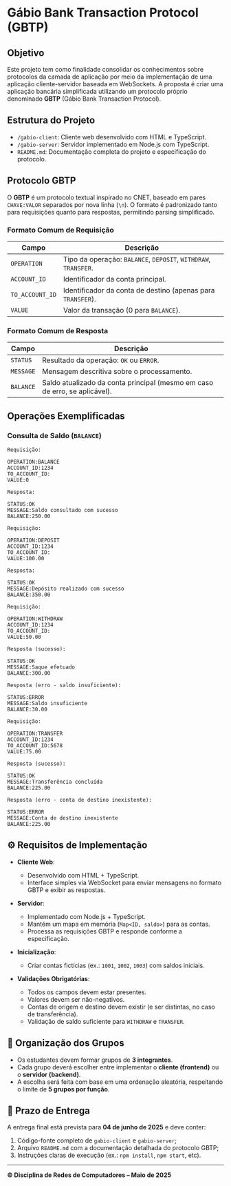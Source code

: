 # Gábio Bank Transaction Protocol (GBTP)

## Objetivo

Este projeto tem como finalidade consolidar os conhecimentos sobre protocolos da camada de aplicação por meio da implementação de uma aplicação cliente-servidor baseada em WebSockets. A proposta é criar uma aplicação bancária simplificada utilizando um protocolo próprio denominado **GBTP** (Gábio Bank Transaction Protocol).

## Estrutura do Projeto

- `/gabio-client`: Cliente web desenvolvido com HTML e TypeScript.
- `/gabio-server`: Servidor implementado em Node.js com TypeScript.
- `README.md`: Documentação completa do projeto e especificação do protocolo.

## Protocolo GBTP

O **GBTP** é um protocolo textual inspirado no CNET, baseado em pares `CHAVE:VALOR` separados por nova linha (`\n`). O formato é padronizado tanto para requisições quanto para respostas, permitindo parsing simplificado.

### Formato Comum de Requisição

| Campo           | Descrição                                                  |
|------------------|-------------------------------------------------------------|
| `OPERATION`      | Tipo da operação: `BALANCE`, `DEPOSIT`, `WITHDRAW`, `TRANSFER`. |
| `ACCOUNT_ID`     | Identificador da conta principal.                           |
| `TO_ACCOUNT_ID`  | Identificador da conta de destino (apenas para `TRANSFER`). |
| `VALUE`          | Valor da transação (0 para `BALANCE`).                      |

### Formato Comum de Resposta

| Campo     | Descrição                                                             |
|------------|------------------------------------------------------------------------|
| `STATUS`   | Resultado da operação: `OK` ou `ERROR`.                               |
| `MESSAGE`  | Mensagem descritiva sobre o processamento.                            |
| `BALANCE`  | Saldo atualizado da conta principal (mesmo em caso de erro, se aplicável). |

## Operações Exemplificadas

### Consulta de Saldo (`BALANCE`)

```
Requisição:

OPERATION:BALANCE  
ACCOUNT_ID:1234  
TO_ACCOUNT_ID:  
VALUE:0  

Resposta:

STATUS:OK  
MESSAGE:Saldo consultado com sucesso  
BALANCE:250.00  

Requisição:

OPERATION:DEPOSIT  
ACCOUNT_ID:1234  
TO_ACCOUNT_ID:  
VALUE:100.00  

Resposta:

STATUS:OK  
MESSAGE:Depósito realizado com sucesso  
BALANCE:350.00  

Requisição:

OPERATION:WITHDRAW  
ACCOUNT_ID:1234  
TO_ACCOUNT_ID:  
VALUE:50.00  

Resposta (sucesso):

STATUS:OK  
MESSAGE:Saque efetuado  
BALANCE:300.00  

Resposta (erro - saldo insuficiente):

STATUS:ERROR  
MESSAGE:Saldo insuficiente  
BALANCE:30.00  

Requisição:

OPERATION:TRANSFER  
ACCOUNT_ID:1234  
TO_ACCOUNT_ID:5678  
VALUE:75.00  

Resposta (sucesso):

STATUS:OK  
MESSAGE:Transferência concluída  
BALANCE:225.00  

Resposta (erro - conta de destino inexistente):

STATUS:ERROR  
MESSAGE:Conta de destino inexistente  
BALANCE:225.00  
```

## ⚙️ Requisitos de Implementação

- **Cliente Web**:
  - Desenvolvido com HTML + TypeScript.
  - Interface simples via WebSocket para enviar mensagens no formato GBTP e exibir as respostas.
  
- **Servidor**:
  - Implementado com Node.js + TypeScript.
  - Mantém um mapa em memória (`Map<ID, saldo>`) para as contas.
  - Processa as requisições GBTP e responde conforme a especificação.

- **Inicialização**:
  - Criar contas fictícias (ex.: `1001`, `1002`, `1003`) com saldos iniciais.

- **Validações Obrigatórias**:
  - Todos os campos devem estar presentes.
  - Valores devem ser não-negativos.
  - Contas de origem e destino devem existir (e ser distintas, no caso de transferência).
  - Validação de saldo suficiente para `WITHDRAW` e `TRANSFER`.

## 👥 Organização dos Grupos

- Os estudantes devem formar grupos de **3 integrantes**.
- Cada grupo deverá escolher entre implementar o **cliente (frontend)** ou o **servidor (backend)**.
- A escolha será feita com base em uma ordenação aleatória, respeitando o limite de **5 grupos por função**.

## 📅 Prazo de Entrega

A entrega final está prevista para **04 de junho de 2025** e deve conter:

1. Código-fonte completo de `gabio-client` e `gabio-server`;
2. Arquivo `README.md` com a documentação detalhada do protocolo GBTP;
3. Instruções claras de execução (ex.: `npm install`, `npm start`, etc).

---

**© Disciplina de Redes de Computadores – Maio de 2025**
